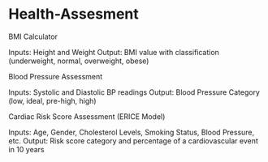 # Health-Assesment

BMI Calculator

Inputs: Height and Weight 
Output: BMI value with classification (underweight, normal, overweight, obese)

Blood Pressure Assessment

Inputs: Systolic and Diastolic BP readings
Output: Blood Pressure Category (low, ideal, pre-high, high)

Cardiac Risk Score Assessment (ERICE Model)

Inputs: Age, Gender, Cholesterol Levels, Smoking Status, Blood Pressure, etc.
Output: Risk score category and percentage of a cardiovascular event in 10 years 
